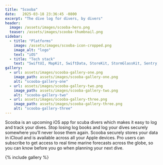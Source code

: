 ```yaml
---
title: "Scooba"
date:   2025-03-18 23:36:45 -0800
excerpt: "The dive log for divers, by divers"
header:
  image: /assets/images/scooba-hero.png
  teaser: /assets/images/scooba-thumbnail.png
sidebar:
  - title: "Platforms"
    image: /assets/images/scooba-icon-cropped.png
    image_alt: "logo"
    text: "iOS"
  - title: "Tech stack"
    text: "SwiftUI, MapKit, SwiftData, StoreKit, StormGlassKit, Sentry, TelemetryDeck"
gallery:
  - url: assets/images/scooba-gallery-one.png
    image_path: assets/images/scooba-gallery-one.png
    alt: "scooba-gallery-one"
  - url: assets/images/scooba-gallery-two.png
    image_path: assets/images/scooba-gallery-two.png
    alt: "scooba-gallery-two"
  - url: assets/images/scooba-gallery-three.png
    image_path: assets/images/scooba-gallery-three.png
    alt: "scooba-gallery-three"
---
```


Scooba is an upcoming iOS app for scuba divers which makes it easy to log and track your dives. Stop losing log books and log your dives securely somewhere you’ll never loose them again. Scooba securely stores your data in iCloud and is available across all your Apple devices. Pro users can subscribe to get access to real time marine forecasts across the globe, so you can know before you go when planning your next dive.

{% include gallery %}